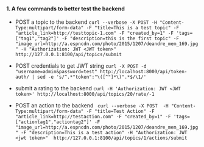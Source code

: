 #### 1. A few commands to better test the backend
* POST a topic to the backend `curl --verbose -X POST -H "Content-Type:multipart/form-data" -F "title=This is a test topic" -F "article_link=http://testtopic-1.com" -F "created_by=1" -F 'tags=["tag1","tag2"]' -F "description=this is the first topic" -F "image_url=http://a.espncdn.com/photo/2015/1207/deandre_mem_169.jpg" -H "Authorization: JWT <JWT token>" http://127.0.0.1:8100/api/topics/submit`

* POST credentials to get JWT string `curl -X POST -d "username=admin&password=test" http://localhost:8000/api/token-auth/ | sed -e 's/^.*"token":"\([^"]*\)".*$/\1/'`

* submit a rating to the backend `curl -H 'Authorization: JWT <JWT token>' http://localhost:8000/api/topics/20/rate/-1`

* POST an action to the backend ` curl --verbose -X POST  -H "Content-Type:multipart/form-data" -F "title=Test Action" -F "article_link=http://testaction.com" -F "created_by=1" -F 'tags=["actiontag1","actiontag2"]' -F "image_url=http://a.espncdn.com/photo/2015/1207/deandre_mem_169.jpg" -F "description=This is a test action" -H "Authorization: JWT <jwt token>"  http://127.0.0.1:8100/api/topics/1/actions/submit`